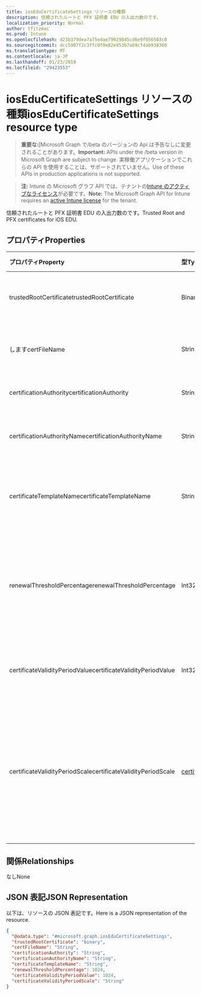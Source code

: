 ```yaml
---
title: iosEduCertificateSettings リソースの種類
description: 信頼されたルートと PFX 証明書 EDU の入出力数のです。
localization_priority: Normal
author: tfitzmac
ms.prod: Intune
ms.openlocfilehash: d23b379dea7a75e4ae79029845cd6e9f956503c0
ms.sourcegitcommit: dcc5907f2c3ffc0f0e82e953b7ab9cf4ab938360
ms.translationtype: MT
ms.contentlocale: ja-JP
ms.lasthandoff: 01/23/2019
ms.locfileid: "29423553"
---
```

# <a name="ioseducertificatesettings-resource-type"></a><span data-ttu-id="80bdf-103">iosEduCertificateSettings リソースの種類</span><span class="sxs-lookup"><span data-stu-id="80bdf-103">iosEduCertificateSettings resource type</span></span>

> <span data-ttu-id="80bdf-104">**重要な:**[Microsoft Graph で/beta のバージョンの Api は予告なしに変更されることがあります。</span><span class="sxs-lookup"><span data-stu-id="80bdf-104">**Important:** APIs under the /beta version in Microsoft Graph are subject to change.</span></span> <span data-ttu-id="80bdf-105">実稼働アプリケーションでこれらの API を使用することは、サポートされていません。</span><span class="sxs-lookup"><span data-stu-id="80bdf-105">Use of these APIs in production applications is not supported.</span></span>

> <span data-ttu-id="80bdf-106">**注:** Intune の Microsoft グラフ API では、テナントの[Intune のアクティブなライセンス](https://go.microsoft.com/fwlink/?linkid=839381)が必要です。</span><span class="sxs-lookup"><span data-stu-id="80bdf-106">**Note:** The Microsoft Graph API for Intune requires an [active Intune license](https://go.microsoft.com/fwlink/?linkid=839381) for the tenant.</span></span>

<span data-ttu-id="80bdf-107">信頼されたルートと PFX 証明書 EDU の入出力数のです。</span><span class="sxs-lookup"><span data-stu-id="80bdf-107">Trusted Root and PFX certificates for iOS EDU.</span></span>

## <a name="properties"></a><span data-ttu-id="80bdf-108">プロパティ</span><span class="sxs-lookup"><span data-stu-id="80bdf-108">Properties</span></span>
|<span data-ttu-id="80bdf-109">プロパティ</span><span class="sxs-lookup"><span data-stu-id="80bdf-109">Property</span></span>|<span data-ttu-id="80bdf-110">型</span><span class="sxs-lookup"><span data-stu-id="80bdf-110">Type</span></span>|<span data-ttu-id="80bdf-111">説明</span><span class="sxs-lookup"><span data-stu-id="80bdf-111">Description</span></span>|
|:---|:---|:---|
|<span data-ttu-id="80bdf-112">trustedRootCertificate</span><span class="sxs-lookup"><span data-stu-id="80bdf-112">trustedRootCertificate</span></span>|<span data-ttu-id="80bdf-113">Binary</span><span class="sxs-lookup"><span data-stu-id="80bdf-113">Binary</span></span>|<span data-ttu-id="80bdf-114">信頼されたルート証明書です。</span><span class="sxs-lookup"><span data-stu-id="80bdf-114">Trusted Root Certificate.</span></span>|
|<span data-ttu-id="80bdf-115">します</span><span class="sxs-lookup"><span data-stu-id="80bdf-115">certFileName</span></span>|<span data-ttu-id="80bdf-116">String</span><span class="sxs-lookup"><span data-stu-id="80bdf-116">String</span></span>|<span data-ttu-id="80bdf-117">UI に表示するファイル名です。</span><span class="sxs-lookup"><span data-stu-id="80bdf-117">File name to display in UI.</span></span>|
|<span data-ttu-id="80bdf-118">certificationAuthority</span><span class="sxs-lookup"><span data-stu-id="80bdf-118">certificationAuthority</span></span>|<span data-ttu-id="80bdf-119">String</span><span class="sxs-lookup"><span data-stu-id="80bdf-119">String</span></span>|<span data-ttu-id="80bdf-120">PKCS 証明機関。</span><span class="sxs-lookup"><span data-stu-id="80bdf-120">PKCS Certification Authority.</span></span>|
|<span data-ttu-id="80bdf-121">certificationAuthorityName</span><span class="sxs-lookup"><span data-stu-id="80bdf-121">certificationAuthorityName</span></span>|<span data-ttu-id="80bdf-122">String</span><span class="sxs-lookup"><span data-stu-id="80bdf-122">String</span></span>|<span data-ttu-id="80bdf-123">PKCS 証明機関の名前です。</span><span class="sxs-lookup"><span data-stu-id="80bdf-123">PKCS Certification Authority Name.</span></span>|
|<span data-ttu-id="80bdf-124">certificateTemplateName</span><span class="sxs-lookup"><span data-stu-id="80bdf-124">certificateTemplateName</span></span>|<span data-ttu-id="80bdf-125">String</span><span class="sxs-lookup"><span data-stu-id="80bdf-125">String</span></span>|<span data-ttu-id="80bdf-126">PKCS の証明書テンプレートの名前です。</span><span class="sxs-lookup"><span data-stu-id="80bdf-126">PKCS Certificate Template Name.</span></span>|
|<span data-ttu-id="80bdf-127">renewalThresholdPercentage</span><span class="sxs-lookup"><span data-stu-id="80bdf-127">renewalThresholdPercentage</span></span>|<span data-ttu-id="80bdf-128">Int32</span><span class="sxs-lookup"><span data-stu-id="80bdf-128">Int32</span></span>|<span data-ttu-id="80bdf-129">証明書の書き換えのしきい値の割合です。</span><span class="sxs-lookup"><span data-stu-id="80bdf-129">Certificate renewal threshold percentage.</span></span> <span data-ttu-id="80bdf-130">1 から 99 までの有効な値</span><span class="sxs-lookup"><span data-stu-id="80bdf-130">Valid values 1 to 99</span></span>|
|<span data-ttu-id="80bdf-131">certificateValidityPeriodValue</span><span class="sxs-lookup"><span data-stu-id="80bdf-131">certificateValidityPeriodValue</span></span>|<span data-ttu-id="80bdf-132">Int32</span><span class="sxs-lookup"><span data-stu-id="80bdf-132">Int32</span></span>|<span data-ttu-id="80bdf-133">証明書の有効期間の値です。</span><span class="sxs-lookup"><span data-stu-id="80bdf-133">Value for the Certificate Validity Period.</span></span>|
|<span data-ttu-id="80bdf-134">certificateValidityPeriodScale</span><span class="sxs-lookup"><span data-stu-id="80bdf-134">certificateValidityPeriodScale</span></span>|[<span data-ttu-id="80bdf-135">certificateValidityPeriodScale</span><span class="sxs-lookup"><span data-stu-id="80bdf-135">certificateValidityPeriodScale</span></span>](../resources/intune-deviceconfig-certificatevalidityperiodscale.md)|<span data-ttu-id="80bdf-136">証明書の有効期間のスケールです。</span><span class="sxs-lookup"><span data-stu-id="80bdf-136">Scale for the Certificate Validity Period.</span></span> <span data-ttu-id="80bdf-137">可能な値は、`days`、`months`、`years` です。</span><span class="sxs-lookup"><span data-stu-id="80bdf-137">Possible values are: `days`, `months`, `years`.</span></span>|

## <a name="relationships"></a><span data-ttu-id="80bdf-138">関係</span><span class="sxs-lookup"><span data-stu-id="80bdf-138">Relationships</span></span>
<span data-ttu-id="80bdf-139">なし</span><span class="sxs-lookup"><span data-stu-id="80bdf-139">None</span></span>

## <a name="json-representation"></a><span data-ttu-id="80bdf-140">JSON 表記</span><span class="sxs-lookup"><span data-stu-id="80bdf-140">JSON Representation</span></span>
<span data-ttu-id="80bdf-141">以下は、リソースの JSON 表記です。</span><span class="sxs-lookup"><span data-stu-id="80bdf-141">Here is a JSON representation of the resource.</span></span>
<!-- {
  "blockType": "resource",
  "@odata.type": "microsoft.graph.iosEduCertificateSettings"
}
-->
``` json
{
  "@odata.type": "#microsoft.graph.iosEduCertificateSettings",
  "trustedRootCertificate": "binary",
  "certFileName": "String",
  "certificationAuthority": "String",
  "certificationAuthorityName": "String",
  "certificateTemplateName": "String",
  "renewalThresholdPercentage": 1024,
  "certificateValidityPeriodValue": 1024,
  "certificateValidityPeriodScale": "String"
}
```




